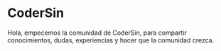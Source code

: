 # CoderSin

Hola, empecemos la comunidad de CoderSin, para compartir conocimientos, dudas, experiencias y hacer que la comunidad crezca.
